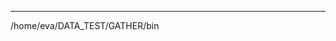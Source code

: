 
-----

/home/eva/DATA_TEST/GATHER/bin
<!--stackedit_data:
eyJoaXN0b3J5IjpbODAwNjQwMjA2LDU0OTg5NDM1NSwtMjAxOD
Y4ODg2NSwtMjA4ODc0NjYxMl19
-->